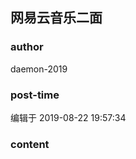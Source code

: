 ## 网易云音乐二面
### author 
daemon-2019
### post-time 

编辑于  2019-08-22 19:57:34
### content 
<div class="post-topic-des nc-post-content">
 <img alt="" src="https://uploadfiles.nowcoder.com/message_images/20190822/64774253_1566473500540_discuss_1566473499359.jpeg"/>
</div>
